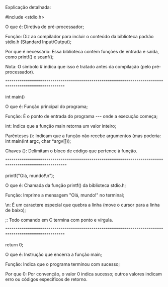 Explicação detalhada:

#include <stdio.h>

O que é: Diretiva de pré-processador;

Função: Diz ao compilador para incluir o conteúdo da biblioteca padrão stdio.h (Standard Input/Output);

Por que é necessário: Essa biblioteca contém funções de entrada e saída, como printf() e scanf();

Nota: O símbolo # indica que isso é tratado antes da compilação (pelo pré-processador).

""""""""""""""""""""""""""""""""""""""""""""""""""""""""""""""""""""""""""""""""""""""""""""""""""""""""""

int main()

O que é: Função principal do programa;

Função: É o ponto de entrada do programa --- onde a execução começa;

int: Indica que a função main retorna um valor inteiro;

Parênteses (): Indicam que a função não recebe argumentos (mas poderia: int main(int argc, char *argv[]));

Chaves {}: Delimitam o bloco de código que pertence à função.


"""""""""""""""""""""""""""""""""""""""""""""""""""""""""""""""""""""""""""""""""""""""""""""""""""""""""""

printf("Olá, mundo!\n");


O que é: Chamada da função printf() da biblioteca stdio.h;

Função: Imprime a mensagem "Olá, mundo!" no terminal;

\n: É um caractere especial que quebra a linha (move o cursor para a linha de baixo);

;: Todo comando em C termina com ponto e vírgula.

""""""""""""""""""""""""""""""""""""""""""""""""""""""""""""""""""""""""""""""""""""""""""""""""""""""""""

return 0;

O que é: Instrução que encerra a função main;

Função: Indica que o programa terminou com sucesso;

Por que 0: Por convenção, o valor 0 indica sucesso; outros valores indicam erro ou códigos específicos de retorno.